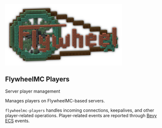 <a href="https://github.com/FlywheelMC/assets/"><img src="https://raw.githubusercontent.com/FlywheelMC/assets/refs/heads/main/full_iso.png" alt="FlywheelMC" height=200px /></a>

## FlywheelMC Players
Server player management

Manages players on FlywheelMC-based servers.

`flywheelmc-players` handles incoming connections, keepalives, and other player-related operations.
Player-related events are reported through [Bevy ECS](https://docs.rs/bevy_ecs/) events.
